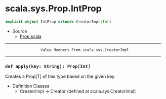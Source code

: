 
#                            scala.sys.Prop.IntProp                            #

```scala
implicit object IntProp extends CreatorImpl[Int]
```

* Source
  * [Prop.scala](https://github.com/scala/scala/tree/6d09a1ba5f/src/library/scala/sys/Prop.scala#L1)


--------------------------------------------------------------------------------
                    Value Members From scala.sys.CreatorImpl
--------------------------------------------------------------------------------


### `def apply(key: String): Prop[Int]`                                      ###

Creates a Prop[T] of this type based on the given key.

* Definition Classes
  * CreatorImpl → Creator
(defined at scala.sys.CreatorImpl)
